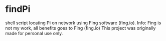 # findPi
shell script locating Pi on network using Fing software (fing.io).
Info: Fing is not my work, all benefits goes to Fing (fing.io)
This project was originally made for personal use only. 
